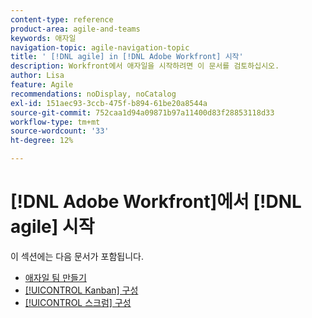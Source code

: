 ```yaml
---
content-type: reference
product-area: agile-and-teams
keywords: 애자일
navigation-topic: agile-navigation-topic
title: ' [!DNL agile] in [!DNL Adobe Workfront] 시작'
description: Workfront에서 애자일을 시작하려면 이 문서를 검토하십시오.
author: Lisa
feature: Agile
recommendations: noDisplay, noCatalog
exl-id: 151aec93-3ccb-475f-b894-61be20a8544a
source-git-commit: 752caa1d94a09871b97a11400d83f28853118d33
workflow-type: tm+mt
source-wordcount: '33'
ht-degree: 12%

---
```


# [!DNL Adobe Workfront]에서 [!DNL agile] 시작

이 섹션에는 다음 문서가 포함됩니다.

* [애자일 팀 만들기](../../agile/get-started-with-agile-in-workfront/create-an-agile-team.md)
* [[!UICONTROL Kanban] 구성](../../agile/get-started-with-agile-in-workfront/configure-kanban.md)
* [[!UICONTROL 스크럼] 구성](../../agile/get-started-with-agile-in-workfront/configure-scrum.md)
